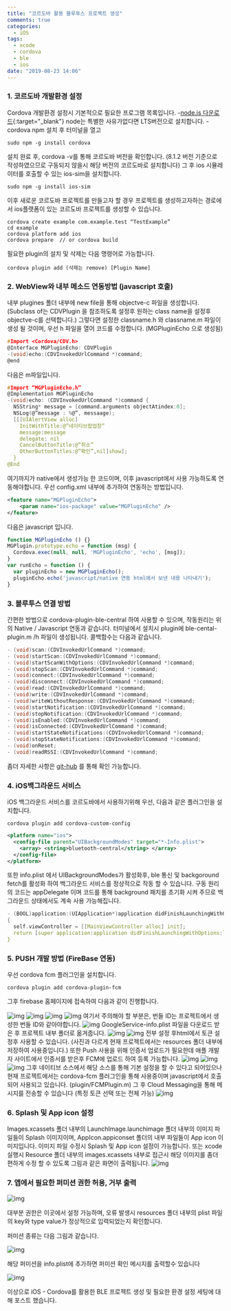 ```yaml
---
title: "코르도바 활용 블루투스 프로젝트 생성"
comments: true
categories:
  - iOS
tags:
  - xcode
  - cordova
  - ble
  - ios
date: "2019-08-23 14:06"
---
```


### 1. 코르도바 개발환경 설정

  Cordova 개발환경 설정시 기본적으로 필요한 프로그램 목록입니다.
  -[node.js 다운로드](https://nodejs.org/en/){:target="_blank"} node는 특별한 사유가없다면 LTS버전으로 설치합니다.
	-cordova
  npm 설치 후 터미널을 열고

  ```terminal
  sudo npm -g install cordova
  ```

  설치 완료 후, cordova -v를 통해 코르도바 버전을 확인합니다. 
  (8.1.2 버전 기준으로 작성하였으므로 구동되지 않을시 해당 버전의 코르도바로 설치합니다)
  그 후 ios 시뮬레이터를 호출할 수 있는 ios-sim을 설치합니다.

  ```terminal
  sudo npm -g install ios-sim
  ```

  이후 새로운 코르도바 프로젝트를 만들고자 할 경우 프로젝트를 생성하고자하는 경로에서 ios플랫폼이 있는 코르도바 프로젝트를 생성할 수 있습니다.

  ```terminal
  cordova create example com.example.test “TestExample”
  cd example
  cordova platform add ios
  cordova prepare  // or cordova build
  ```

  필요한 plugin의 설치 및 삭제는 다음 명령어로 가능합니다.
  ```terminal
  cordova plugin add (삭제는 remove) [Plugin Name]
  ```

### 2. WebView와 내부 메소드 연동방법 (javascript 호출)

  내부 plugines 폴더 내부에 new file을 통해 objectve-c 파일을 생성합니다.
  (Subclass of는 CDVPlugin 을 참조하도록 설정후 원하는 class name을 설정후 objectve-c를 선택합니다.)
  그렇다면 설정한 classname.h 와 classname.m 파일이 생성 될 것이며, 
  우선 h 파일을 열어 코드를 수정합니다. (MGPluginEcho 으로 생성됨)

  ```c
  #Import <Cordova/CDV.h>
  @Interface MGPluginEcho: CDVPlugin
  -(void)echo:(CDVInvokedUrlCommand *)command;
  @end
  ```

  다음은 m파일입니다.
  
  ```c
  #Import “MGPluginEcho.h”
  @Implementation MGPluginEcho
  -(void)echo: (CDVInvokedUrlCommand *)command {
    NSString* message = [command.arguments objectAtindex:0];
    NSLog(@”message : %@”, messaage);
    [[[UIAlertView alloc]
      InitWithTitle:@”네이티브팝업창”
      message:message
      delegate: nil
      CancelButtonTitle:@”취소”
      OtherButtonTitles:@”확인”,nil]show];
    }
  @End
  ```

  여기까지가 native에서 생성가능 한 코드이며, 이후 javascript에서 사용 가능하도록 연동해야합니다. 우선 config.xml 내부에 추가하여 연동하는 방법입니다.

  ```xml
  <feature name="MGPluginEcho">
	  <param name="ios-package" value="MGPluginEcho" />
  </feature>
  ```

  다음은 javascript 입니다.

  ```javascript
  function MGPluginEcho () {}
  MGPlugin.prototype.echo = function (msg) {
    Cordova.exec(null, null, 'MGPluginEcho', 'echo', [msg]);
  }
  var runEcho = function () {
    var pluginEcho = new MGPluginEcho();
    pluginEcho.echo('javascript/native 연동 html에서 보낸 내용 나타내기');
  }
  ```

### 3. 블루투스 연결 방법

  간편한 방법으로 cordova-plugin-ble-central 하여 사용할 수 있으며, 작동원리는 위의 Native / Javascript 연동과 같습니다. 터미널에서 설치시 plugin에 ble-cental-plugin.m /h 파일이 생성됩니다. 콜백함수는 다음과 같습니다.

  ```c
  - (void)scan:(CDVInvokedUrlCommand *)command;
  - (void)startScan:(CDVInvokedUrlCommand *)command;
  - (void)startScanWithOptions:(CDVInvokedUrlCommand *)command;
  - (void)stopScan:(CDVInvokedUrlCommand *)command;
  - (void)connect:(CDVInvokedUrlCommand *)command;
  - (void)disconnect:(CDVInvokedUrlCommand *)command;
  - (void)read:(CDVInvokedUrlCommand *)command;
  - (void)write:(CDVInvokedUrlCommand *)command;
  - (void)writeWithoutResponse:(CDVInvokedUrlCommand *)command;
  - (void)startNotification:(CDVInvokedUrlCommand *)command;
  - (void)stopNotification:(CDVInvokedUrlCommand *)command;
  - (void)isEnabled:(CDVInvokedUrlCommand *)command;
  - (void)isConnected:(CDVInvokedUrlCommand *)command;
  - (void)startStateNotifications:(CDVInvokedUrlCommand *)command;
  - (void)stopStateNotifications:(CDVInvokedUrlCommand *)command;
  - (void)onReset;
  - (void)readRSSI:(CDVInvokedUrlCommand *)command;
  ```

  좀더 자세한 사항은 <a href="https://github.com/don/cordova-plugin-ble-central" target="_blank">git-hub</a> 를 통해 확인 가능합니다.

### 4. iOS백그라운드 서비스

  iOS 백그라운드 서비스를 코르도바에서 사용하기위해 우선, 다음과 같은 플러그인을 설치합니다.
  ```terminal
  cordova plugin add cordova-custom-config
  ```

  ```xml
  <platform name="ios"> 
    <config-file parent="UIBackgroundModes" target="*-Info.plist"> 
      <array> <string>bluetooth-central</string> </array> 
    </config-file> 
  </platform>
  ```

  또한 info.plist 에서 UIBackgroundModes가 활성화후, ble 통신 및 backgoround fetch를 활성화 하여 백그라운드 서비스를 정상적으로 작동 할 수 있습니다.
  구동 원리의 코드는 appDelegate 이며 코드를 통해 background 패치를 초기화 시켜 주므로 백그라운드 상태에서도 계속 사용 가능해집니다.

  ```c
  - (BOOL)application:(UIApplication*)application didFinishLaunchingWithOptions:(NSDictionary*)launchOptions
  {
    self.viewController = [[MainViewController alloc] init];
    return [super application:application didFinishLaunchingWithOptions:launchOptions];
  }
  ```

### 5. PUSH 개발 방법 (FireBase 연동)

  우선 cordova fcm 플러그인을 설치합니다.
  ```terminal
  cordova plugin add cordova-plugin-fcm
  ```

  그후 firebase 홈페이지에 접속하여 다음과 같이 진행합니다.

  ![img](\assets\images\ios\2017-09-17_21-56-19-1024x531.png)
  ![img](\assets\images\ios\2017-09-17_22-06-58-1024x531.png)
  ![img](\assets\images\ios\2017-09-17_22-07-37-1024x531.png)
  ![img](\assets\images\ios\2017-09-17_22-33-53-1024x531.png)
  여기서 주의해야 할 부분은, 번들 ID는 프로젝트에서 생성한 번들 ID와 같아야합니다.
  ![img](\assets\images\ios\2017-09-17_22-34-19-1024x531.png)
  GoogleService-info.plist 파일을 다운로드 받은 후 프로젝트 내부 폴더로 옮겨줍니다.
  ![img](\assets\images\ios\2017-09-17_22-34-41-1024x531.png)
  ![img](\assets\images\ios\2017-09-17_22-35-31.png)
  전부 설정 후html에서 토큰 설정후 사용할 수 있습니다. (사진과 다르게 현재 프로젝트에서는 resources 폴더 내부에 저장하여 사용중입니다.) 또한 Push 사용을 위해 인증서 업로드가 필요한데 애플 개발자 사이트에서 인증서를 받은후 FCM에 업로드 하여 등록 가능합니다.
  ![img](\assets\images\ios\1_DXho7RVN7BVRBHnFY2GQDQ.png)
  ![img](\assets\images\ios\1_4z5mGIVWrAKLlS071Gxafw.png)
  ![img](\assets\images\ios\dev-ios-45.png)
  그후 네이티브 소스에서 해당 소스를 통해 기본 설정을 할 수 있다고 되어있으나 현재 프로젝트에서는 cordova-fcm 플러그인을 통해 사용중이며 javascript에서 호출되어 사용되고 있습니다. (plugin/FCMPlugin.m)
  그 후 Cloud Messaging을 통해 메시지를 전송할 수 있습니다 (특정 토큰 선택 또는 전체 가능)
  ![img](\assets\images\ios\dev-ios-63.png)

### 6. Splash 및 App icon 설정

  Images.xcassets 폴더 내부의 
  LaunchImage.launchimage 폴더 내부의 이미지 파일들이 Splash 이미지이며, AppIcon.appiconset 폴더의 내부 파일들이 App icon 이미지입니다. 이미지 파일 수정시 Splash 및 App icon 설정이 가능합니다. 또는 xcode 실행시 Resource 폴더 내부의 images.xcassets 내부로 접근시 해당 이미지를 좀더 편하게 수정 할 수 있도록 그림과 같은 화면이 출력됩니다.
  ![img](\assets\images\ios\2019-06-21-5.35.08.png)

### 7. 앱에서 필요한 퍼미션 권한 허용, 거부 출력

  ![img](\assets\images\ios\2019-06-21-5.37.12.png)

  대부분 권한은 이곳에서 설정 가능하며, 오류 발생시 resources 폴더 내부의 plist 파일의 key와 type value가 정상적으로 입력되었는지 확인합니다.
  
  퍼미션 종류는 다음 그림과 같습니다.

  ![img](\assets\images\ios\info.png)

  해당 퍼미션을 info.plist에 추가하면 퍼미션 확인 메시지를 출력할수 있습니다

  ![img](\assets\images\ios\onfo2.png)

이상으로 iOS - Cordova를 활용한 BLE 프로젝트 생성 및 필요한 환경 설정 세팅에 대해 포스트 했습니다.